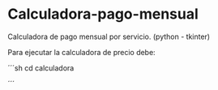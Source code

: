 # Calculadora-pago-mensual
Calculadora de pago mensual por servicio. (python - tkinter)   

Para ejecutar la calculadora de precio debe:


´´´sh
cd calculadora

´´´
